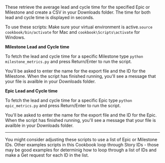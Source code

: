 These retrieve the average lead and cycle time for the specified Epic or Milestone and create a CSV in your Downloads folder.
The time for both lead and cycle time is displayed in seconds.

To use these scripts:
Make sure your virtual environment is active.`source cookbook/bin/activate` for Mac and `cookbook\Scripts\activate` for Windows.

**Milestone Lead and Cycle time**

To fetch the lead and cycle time for a specific Milestone type `python milestone_metrics.py` and press Return/Enter to run the script. 

You'll be asked to enter the name for the export file and the ID for the Milestone.
When the script has finished running, you'll see a message that your file is availble in your Downloads folder.

**Epic Lead and Cycle time**

To fetch the lead and cycle time for a specific Epic type `python epic_metrics.py` and press Return/Enter to run the script. 

You'll be asked to enter the name for the export file and the ID for the Epic.
When the script has finished running, you'll see a message that your file is availble in your Downloads folder.

---

You might consider adjusting these scripts to use a list of Epic or Milestone IDs. Other examples scripts in this Cookbook loop through Story IDs - those may be good examples for determinig how to loop through a list of IDs and make a Get request for each ID in the list.

